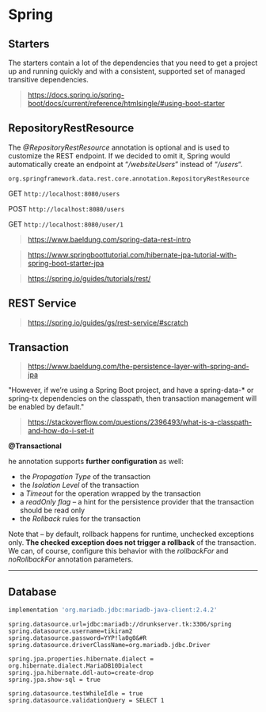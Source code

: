 # Spring



## Starters

The starters contain a lot of the dependencies that you need to get a project up and running quickly and with a consistent, supported set of managed transitive dependencies.



> https://docs.spring.io/spring-boot/docs/current/reference/htmlsingle/#using-boot-starter



## RepositoryRestResource

The *@RepositoryRestResource* annotation is optional and is used to customize the REST endpoint. If we decided to omit it, Spring would automatically create an endpoint at “*/websiteUsers*” instead of “*/users*“.

`org.springframework.data.rest.core.annotation.RepositoryRestResource`

GET `http://localhost:8080/users `

POST `http://localhost:8080/users `

GET `http://localhost:8080/user/1`



> https://www.baeldung.com/spring-data-rest-intro

> https://www.springboottutorial.com/hibernate-jpa-tutorial-with-spring-boot-starter-jpa

> https://spring.io/guides/tutorials/rest/



## REST Service

> https://spring.io/guides/gs/rest-service/#scratch

## Transaction

> https://www.baeldung.com/the-persistence-layer-with-spring-and-jpa

"However, if we’re using a Spring Boot project, and have a spring-data-* or spring-tx dependencies on the classpath, then transaction management will be enabled by default."



> https://stackoverflow.com/questions/2396493/what-is-a-classpath-and-how-do-i-set-it

**@Transactional**

he annotation supports **further configuration** as well:

- the *Propagation Type* of the transaction
- the *Isolation Level* of the transaction
- a *Timeout* for the operation wrapped by the transaction
- a *readOnly flag* – a hint for the persistence provider that the transaction should be read only
- the *Rollback* rules for the transaction

Note that – by default, rollback happens for runtime, unchecked exceptions only. **The checked exception does not trigger a rollback** of the transaction. We can, of course, configure this behavior with the *rollbackFor* and *noRollbackFor* annotation parameters.



---

## Database

```groovy
implementation 'org.mariadb.jdbc:mariadb-java-client:2.4.2'
```

```
spring.datasource.url=jdbc:mariadb://drunkserver.tk:3306/spring
spring.datasource.username=tikiram2
spring.datasource.password=YYP!la0g0&#R
spring.datasource.driverClassName=org.mariadb.jdbc.Driver

spring.jpa.properties.hibernate.dialect = org.hibernate.dialect.MariaDB10Dialect
spring.jpa.hibernate.ddl-auto=create-drop
spring.jpa.show-sql = true

spring.datasource.testWhileIdle = true
spring.datasource.validationQuery = SELECT 1
```

